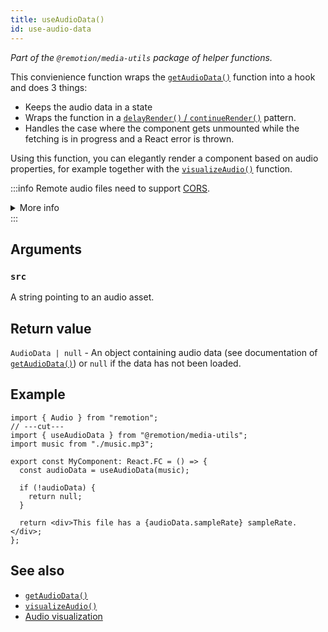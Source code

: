 ```yaml
---
title: useAudioData()
id: use-audio-data
---
```


_Part of the `@remotion/media-utils` package of helper functions._

This convienience function wraps the [`getAudioData()`](/docs/get-audio-data) function into a hook and does 3 things:

- Keeps the audio data in a state
- Wraps the function in a [`delayRender()` / `continueRender()`](/docs/data-fetching) pattern.
- Handles the case where the component gets unmounted while the fetching is in progress and a React error is thrown.

Using this function, you can elegantly render a component based on audio properties, for example together with the [`visualizeAudio()`](/docs/visualize-audio) function.

:::info
Remote audio files need to support [CORS](https://developer.mozilla.org/en-US/docs/Web/HTTP/CORS).

<details>
<summary>More info</summary>
<ul>
<li>
Remotion's origin is usually <code>http://localhost:3000</code>, but it may be different if rendering on Lambda or the port is busy.
</li>
<li>
You can use <a href="/docs/get-audio-duration-in-seconds"><code>getAudioDurationInSeconds()</code></a> without the audio needing CORS.
</li>
<li>
You can <a href="/docs/chromium-flags#--disable-web-security">disable CORS</a> during renders.
</li>
</ul>
</details>
:::

## Arguments

### `src`

A string pointing to an audio asset.

## Return value

`AudioData | null` - An object containing audio data (see documentation of [`getAudioData()`](/docs/get-audio-data)) or `null` if the data has not been loaded.

## Example

```tsx twoslash
import { Audio } from "remotion";
// ---cut---
import { useAudioData } from "@remotion/media-utils";
import music from "./music.mp3";

export const MyComponent: React.FC = () => {
  const audioData = useAudioData(music);

  if (!audioData) {
    return null;
  }

  return <div>This file has a {audioData.sampleRate} sampleRate.</div>;
};
```

## See also

- [`getAudioData()`](/docs/get-audio-data)
- [`visualizeAudio()`](/docs/visualize-audio)
- [Audio visualization](/docs/audio-visualization)

